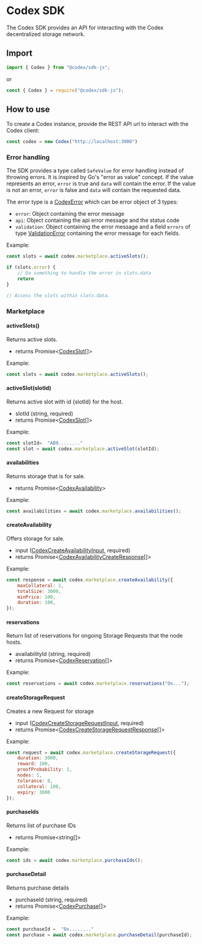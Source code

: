 # Codex SDK 

The Codex SDK provides an API for interacting with the Codex decentralized storage network.

## Import 

```js
import { Codex } from "@codex/sdk-js";
```

or 

```js
const { Codex } = require("@codex/sdk-js");
```

## How to use 

To create a Codex instance, provide the REST API url to interact with the Codex client: 

```js
const codex = new Codex("http://localhost:3000")
```

### Error handling 

The SDK provides a type called `SafeValue` for error handling instead of throwing errors. It is inspired by Go's "error as value" concept.
If the value represents an error, `error` is true and `data` will contain the error.
If the value is not an error, `error` is false and `data` will contain the requested data.

The error type is a [CodexError](./src/errors/errors.ts#L15) which can be error object of 3 types: 

* `error`: Object containing the error message
* `api`: Object containing the api error message and the status code 
* `validation`: Object containing the error message and a field `errors` of type [ValidationError](./src/errors/errors.ts#L3) containing the error message for each fields.   

Example: 

```js
const slots = await codex.marketplace.activeSlots(); 

if (slots.error) {
    // Do something to handle the error in slots.data 
    return 
}

// Access the slots within slots.data.
```

### Marketplace 

#### activeSlots()

Returns active slots.

- returns Promise<[CodexSlot](./src/marketplace/types.ts#L86)[]>  

Example: 

```js
const slots = await codex.marketplace.activeSlots(); 
```

#### activeSlot(slotId)

Returns active slot with id {slotId} for the host.

- slotId (string, required)
- returns Promise<[CodexSlot](./src/marketplace/types.ts#L86)[]>

Example: 

```js
const slotId=  "AB9........"
const slot = await codex.marketplace.activeSlot(slotId); 
```


#### availabilities

Returns storage that is for sale.

- returns Promise<[CodexAvailability](./src/marketplace/types.ts#L100)>

Example: 

```js
const availabilities = await codex.marketplace.availabilities(); 
```

#### createAvailability

Offers storage for sale.

- input ([CodexCreateAvailabilityInput](./src/marketplace/types.ts#L133), required)
- returns Promise<[CodexAvailabilityCreateResponse](./src/marketplace/types.ts#L124)[]>  

Example: 

```js
const response = await codex.marketplace.createAvailability({
    maxCollateral: 1,
    totalSize: 3000,
    minPrice: 100,
    duration: 100,
}); 
```

#### reservations

Return list of reservations for ongoing Storage Requests that the node hosts.

- availabilityId (string, required)
- returns Promise<[CodexReservation](./src/marketplace/types.ts#L152)[]>

Example: 

```js
const reservations = await codex.marketplace.reservations("Ox..."); 
```


#### createStorageRequest

Creates a new Request for storage

- input ([CodexCreateStorageRequestInput](./src/marketplace/types.ts#L182), required)
- returns Promise<[CodexCreateStorageRequestResponse](./src/marketplace/types.ts#L195)[]>  

Example: 

```js
const request = await codex.marketplace.createStorageRequest({
    duration: 3000,
    reward: 100,
    proofProbability: 1,
    nodes: 1,
    tolerance: 0,
    collateral: 100,
    expiry: 3000
}); 
```


#### purchaseIds

Returns list of purchase IDs

- returns Promise<string[]>


Example: 

```js
const ids = await codex.marketplace.purchaseIds(); 
```

#### purchaseDetail

Returns purchase details

- purchaseId (string, required)
- returns Promise<[CodexPurchase](./src/marketplace/types.ts#L168)[]>

Example: 

```js
const purchaseId =  "Ox........"
const purchase = await codex.marketplace.purchaseDetail(purchaseId); 
```

